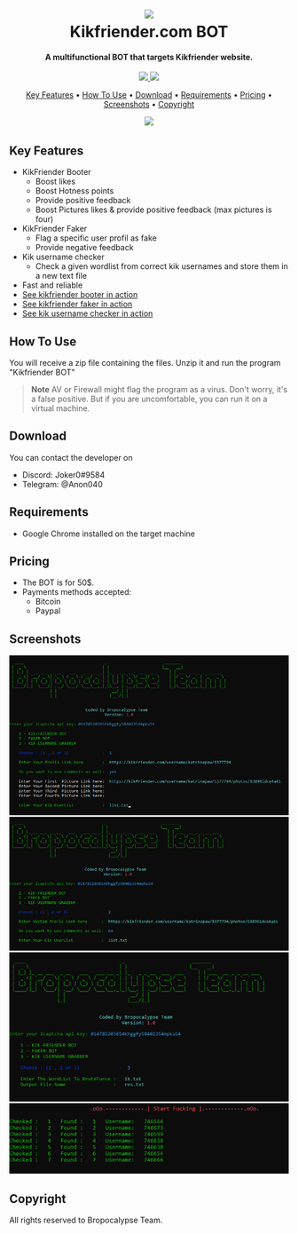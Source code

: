
<h1 align="center">
  <br>
  <img src="https://img.freepik.com/premium-vector/artificial-intelligenceflying-robot-chat-bot-virtual-support-chatter-bot-character-kids_687327-193.jpg" width="200">
  <br>
  Kikfriender.com BOT
  <br>
</h1>

<h4 align="center">A multifunctional BOT that targets Kikfriender website. </h4>

<p align="center">
  <a href="">
    <img src="https://img.shields.io/badge/os-windows-blue.svg?maxAge=2592000&amp;style=flat"
         >
  </a>
  <a href=""><img src="https://img.shields.io/badge/version-1.0-red.svg?maxAge=2592000&amp;style=flat"></a>
</p>

<p align="center">
  <a href="#key-features">Key Features</a> •
  <a href="#how-to-use">How To Use</a> •
  <a href="#download">Download</a> •
  <a href="#Requirements">Requirements</a> •
  <a href="#Pricing">Pricing</a> •
  <a href="#Screenshots">Screenshots</a> •
  <a href="#Copyright">Copyright</a>
</p>

<p align="center">
<a href=""><img src="https://i.giphy.com/media/HdjEnj3U6b6hGzcRsW/giphy.webp"></a>
</p>

## Key Features

* KikFriender Booter
  - Boost likes
  - Boost Hotness points
  - Provide positive feedback
  - Boost Pictures likes & provide positive feedback (max pictures is four)
* KikFriender Faker
  - Flag a specific user profil as fake
  - Provide negative feedback
* Kik username checker
  - Check a given wordlist from correct kik usernames and store them in a new text file
* Fast and reliable
* [See kikfriender booter in action](https://www.youtube.com/watch?v=TvWkYAOK0fg)
* [See kikfriender faker in action](https://www.youtube.com/watch?v=ws_gCHewUzI)
* [See kik username checker in action](https://www.youtube.com/watch?v=862TdsZzgCA)

## How To Use

You will receive a zip file containing the files. Unzip it and run the program "Kikfriender BOT"

> **Note**
> AV or Firewall might flag the program as a virus. Don't worry, it's a false positive. But if you are uncomfortable, you can run it on a virtual machine.


## Download

You can contact the developer on 
- Discord: Joker0#9584
- Telegram: @Anon040

## Requirements

* Google Chrome installed on the target machine

## Pricing

* The BOT is for 50$.
* Payments methods accepted:
  - Bitcoin
  - Paypal 

## Screenshots
![screenshot](https://raw.githubusercontent.com/obaskly/Kikfriender.com-BOT/main/screenshots/kikfriender_api.JPG)
![screenshot](https://raw.githubusercontent.com/obaskly/Kikfriender.com-BOT/main/screenshots/faker_bot.JPG)
![screenshot](https://raw.githubusercontent.com/obaskly/Kikfriender.com-BOT/main/screenshots/username_bot.JPG)
![screenshot](https://raw.githubusercontent.com/obaskly/Kikfriender.com-BOT/main/screenshots/check.JPG)

## Copyright

All rights reserved to Bropocalypse Team.

